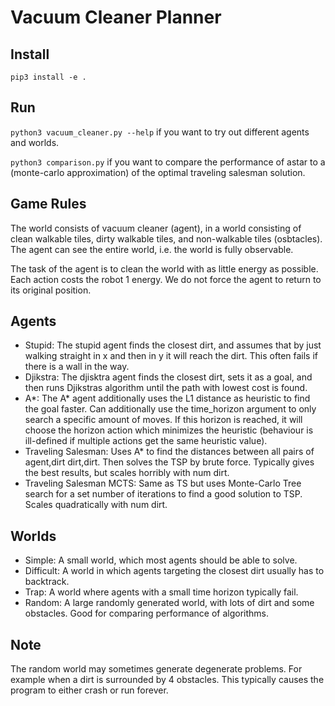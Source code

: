 # Vacuum Cleaner Planner

## Install
``pip3 install -e .``

## Run
``python3 vacuum_cleaner.py --help``
if you want to try out different agents and worlds.

``python3 comparison.py``
if you want to compare the performance of astar to a (monte-carlo approximation) of the optimal traveling salesman solution.

## Game Rules

The world consists of vacuum cleaner (agent), in a world consisting of clean walkable tiles, dirty walkable tiles, and non-walkable tiles (osbtacles).
The agent can see the entire world, i.e. the world is fully observable.

The task of the agent is to clean the world with as little energy as possible. 
Each action costs the robot 1 energy.
We do not force the agent to return to its original position.

## Agents

- Stupid: The stupid agent finds the closest dirt, and assumes that by just walking straight in x and then in y it will reach the dirt. This often fails if there is a wall in the way.
- Djikstra: The djisktra agent finds the closest dirt, sets it as a goal, and then runs Djikstras algorithm until the path with lowest cost is found.
- A*: The A* agent additionally uses the L1 distance as heuristic to find the goal faster. Can additionally use the time_horizon argument to only search a specific amount of moves. If this horizon is reached, it will choose the horizon action which minimizes the heuristic (behaviour is ill-defined if multiple actions get the same heuristic value).
- Traveling Salesman: Uses A* to find the distances between all pairs of agent,dirt dirt,dirt. Then solves the TSP by brute force. Typically gives the best results, but scales horribly with num dirt.
- Traveling Salesman MCTS: Same as TS but uses Monte-Carlo Tree search for a set number of iterations to find a good solution to TSP. Scales quadratically with num dirt.

## Worlds

- Simple: A small world, which most agents should be able to solve.
- Difficult: A world in which agents targeting the closest dirt usually has to backtrack.
- Trap: A world where agents with a small time horizon typically fail.
- Random: A large randomly generated world, with lots of dirt and some obstacles. Good for comparing performance of algorithms.

## Note
The random world may sometimes generate degenerate problems. For example when a dirt is surrounded by 4 obstacles. This typically causes the program to either crash or run forever.